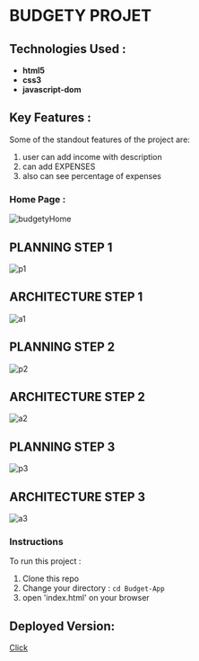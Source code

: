 # BUDGETY PROJET

## Technologies Used :
<ul>
  <li><b>html5 </b></li>
  <li><b>css3 </b></li>
  <li><b>javascript-dom </b></li>
</ul>


## Key Features :
Some of the standout features of the project are:
1. user can add income with description
2. can add EXPENSES
3. also can see percentage of expenses

### Home Page :
![budgetyHome](https://user-images.githubusercontent.com/58518192/72458321-9040ca80-37f2-11ea-9d45-db4a644dc0d9.png)


## PLANNING STEP 1

![p1 ](https://user-images.githubusercontent.com/35052546/60201845-21f2e580-986b-11e9-88de-4b8adeaea0c1.png)

## ARCHITECTURE STEP 1

![a1](https://user-images.githubusercontent.com/35052546/60201887-40f17780-986b-11e9-984b-0071771d23da.png)

## PLANNING STEP 2

![p2](https://user-images.githubusercontent.com/35052546/60201955-63839080-986b-11e9-821d-7a55fc6c5954.png)

## ARCHITECTURE STEP 2

![a2](https://user-images.githubusercontent.com/35052546/60201986-77c78d80-986b-11e9-9b4f-a21338216556.png)

## PLANNING STEP 3

![p3](https://user-images.githubusercontent.com/35052546/60202013-89109a00-986b-11e9-909c-c157a5d494bd.png)

## ARCHITECTURE STEP 3

![a3](https://user-images.githubusercontent.com/35052546/60202029-96c61f80-986b-11e9-8eb0-03713e97885a.png)

### Instructions
To run this project :
1. Clone this repo
2. Change your directory : `cd Budget-App`
3. open 'index.html' on your browser


## Deployed Version:
[Click](https://lgope.github.io/Budget-App/)
